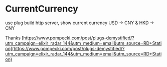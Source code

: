 # CurrentCurrency

use plug build http server, show current currency USD -> CNY & HKD -> CNY

Thanks [https://www.pompecki.com/post/plugs-demystified/?utm_campaign=elixir_radar_144&utm_medium=email&utm_source=RD+Station](https://www.pompecki.com/post/plugs-demystified/?utm_campaign=elixir_radar_144&utm_medium=email&utm_source=RD+Station)
